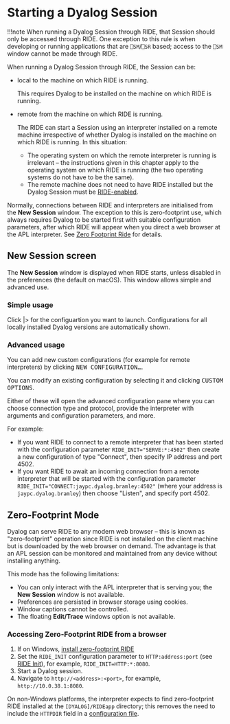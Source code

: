 # Starting a Dyalog Session

!!!note
    When running a Dyalog Session through RIDE, that Session should only be accessed through RIDE. One exception to this rule is when developing or running applications that are `⎕SM`/`⎕SR` based; access to the `⎕SM` window cannot be made through RIDE.

When running a Dyalog Session through RIDE, the Session can be:

- local to the machine on which RIDE is running. 
    
    This requires Dyalog to be installed on the machine on which RIDE is running.

- remote from the machine on which RIDE is running.

    The RIDE can start a Session using an interpreter installed on a remote machine irrespective of whether Dyalog is installed on the machine on which RIDE is running. In this situation:

    - The operating system on which the remote interpreter is running is irrelevant – the instructions given in this chapter apply to the operating system on which RIDE is running (the two operating systems do not have to be the same).
    - The remote machine does not need to have RIDE installed but the Dyalog Session must be [RIDE-enabled](ridespecific_language_features.md/#ride_init).

Normally, connections between RIDE and interpreters are initialised from the **New Session** window. The exception to this is zero-footprint use, which always requires Dyalog to be started first with suitable configuration parameters, after which RIDE will appear when you direct a web browser at the APL interpreter. See [Zero Footprint Ride](#zero-footprint-mode) for details.


## New Session screen

The **New Session** window is displayed when RIDE starts, unless disabled in the preferences (the default on macOS). This window allows simple and advanced use.

### Simple usage

Click |> for the configuartion you want to launch. Configurations for all locally installed Dyalog versions are automatically shown. 

### Advanced usage

You can add new custom configurations (for example for remote interpreters) by clicking <kbd>NEW CONFIGURATION…</kbd>.

You can modify an existing configuration by selecting it and clicking <kbd>CUSTOM OPTIONS</kbd>.

Either of these will open the advanced configuration pane where you can choose connection type and protocol, provide the interpreter with arguments and configuration parameters, and more.

For example:

* If you want RIDE to connect to a remote interpreter that has been started with the configuration parameter `RIDE_INIT="SERVE:*:4502"` then create a new configuration of type "Connect", then specify IP address and port 4502.
* If you want RIDE to await an incoming connection from a remote interpreter that will be started with the configuration parameter `RIDE_INIT="CONNECT:jaypc.dyalog.bramley:4502"` (where your address is `jaypc.dyalog.bramley`) then choose "Listen", and specify port 4502.

## Zero-Footprint Mode

Dyalog can serve RIDE to any modern web browser – this is known as "zero-footprint" operation since RIDE is not installed on the client machine but is downloaded by the web browser on demand. The advantage is that an APL session can be monitored and maintained from any device without installing anything.

This mode has the following limitations:

- You can only interact with the APL interpreter that is serving you; the **New Session** window is not available.
- Preferences are persisted in browser storage using cookies.
- Window captions cannot be controlled.
- The floating **Edit/Trace** windows option is not available.

### Accessing Zero-Footprint RIDE from a browser

1. If on Windows, [install zero-footprint RIDE](installation.md/#windows)
2. Set the `RIDE_INIT` configuration parameter to `HTTP:address:port` (see [RIDE Init](ridespecific_language_features.md/#ride_init)), for example, `RIDE_INIT=HTTP:*:8080`.
3. Start a Dyalog session.
4. Navigate to `http://<address>:<port>`, for example, `http://10.0.38.1:8080`.

On non-Windows platforms, the interpreter expects to find zero-footprint RIDE installed at the `[DYALOG]/RIDEapp` directory; this removes the need to include the `HTTPDIR` field in a [configuration file](installation.md#configuration-ini-file).

